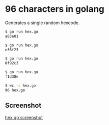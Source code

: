 # 96 characters in golang

Generates a single random hexcode.

```bash
$ go run hex.go
a83e01

$ go run hex.go
e36f23

$ go run hex.go
8f92c3

$ go run hex.go
f1d38e

$ wc -c hex.go
96 hex.go
```

## Screenshot

[hex.go screenshot](screenshot.png)
